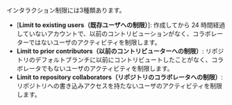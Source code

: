 インタラクション制限には3種類あります。
   - [**Limit to existing users（既存ユーザへの制限）**]: 作成してから 24 時間経過していないアカウントで、以前のコントリビューションがなく、コラボレーターではないユーザのアクティビティを制限します。
   - **Limit to prior contributors（以前のコントリビューターへの制限）**: リポジトリのデフォルトブランチに以前にコントリビュートしたことがなく、コラボレータでもないユーザのアクティビティを制限します。
   - **Limit to repository collaborators（リポジトリのコラボレータへの制限）**: リポジトリへの書き込みアクセスを持たないユーザのアクティビティを制限します。
